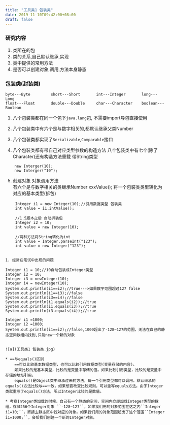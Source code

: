 ```yaml
---
title: "工具类1 包装类"
date: 2019-11-10T09:42:00+08:00
draft: false
---
```

### 研究内容
1. 类所在的包 
2. 类的关系,自己默认继承,实现
3. 类中提供的常用方法
4. 是否可以创建对象,调用,方法本身静态


### 包装类(封装类)

    byte---Byte         short---Short       int---Integer       long---Long     
    float---Float       double---Double     char---Character    boolean---Boolean


1. 八个包装类都在同一个包下``java.lang``包, 不需要import导包直接使用
   
2. 八个包装类中有六个是与数字相关的,都默认继承父类Number
   
3. 八个包装类都实现了``Serializable``,``Comparable``接口
   
4. 八个包装类都有带自己对应类型参数的构造方法
八个包装类中有七个(除了Character)还有构造方法重载 带String类型
```
    new Interger(10);
    new Interger("10");
```


5. 创建对象 对象调用方法    
有六个是与数字相关的类继承Number  xxxValue(); 将一个包装类类型转化为对应的基本类型(拆包)
   ```
    Integer i1 = new Integer(10);//引用数据类型 包装类
    int value = i1.intValue();

    //1.5版本之后 自动拆装包
    Integer i2 = 10;
    int value = new Integer(10);
    
    //两种方法将String转化为int
    int value = Integer.parseInt("123");
    int value = new Integer("123");
```

1. 经常在笔试中出现的问题
```
    Integer i1 = 10;//10自动包装成Integer类型
    Integer i2 = 10;
    Integer i3 = newInteger(10);
    Integer i4 = newInteger(10);
    System.out.println(i1==i2);//true--->如果数字范围超过127 false
    System.out.println(i1==i3);//false
    System.out.println(i3==i4);//false
    System.out.println(i1.equals(i2));//true
    System.out.println(i1.equals(i3));//true
    System.out.println(i3.equals(i4));//true

    Integer i1 =1000;
    Integer i2 =1000;
    Syetem.out.println(i1==i2);//false,1000超出了-128~127的范围，无法在自己的静态空间数组内找到,只能new一个新的对象
```

![a](工具类1 包装类.jpg)

* ==与equals()区别      
    ==可以比较基本数据类型，也可以比较引用数据类型(变量存储的内容)。    
    如果比较的是基本类型，比较的是变量中存储的值。如果比较引用类型，比较的是变量中存储的地址引用。  
    equals()是Object类中继承过来的方法，每一个引用类型都可以调用。默认继承的equals()方法比较与==一致，如果想要改变比较规则，可以重写equals方法。由于Integer类就重写了equals()方法，所以Integer比较的是数值。

* 考察Integer类加载的时候，自己有一个静态的空间，空间内立即加载Integer类型的数组，存储256个Integer对象 ``-128~127``，如果我们用的对象范围在这之内``Integer i1=10;``，直接去静态区中找对应的对象。如果我们用的对象范围超出了这个范围``Integer i1=1000;``，会帮我们创建一个新的Integer对象。